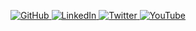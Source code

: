 <p align="center">
  <a href="https://github.com/koenvaneijk" target="_blank">
    <img alt="GitHub" src="https://img.shields.io/badge/GitHub-koenvaneijk-181717?style=for-the-badge&logo=github"/>
  </a>
  <a href="https://www.linkedin.com/in/koenvaneijk/" target="_blank">
    <img alt="LinkedIn" src="https://img.shields.io/badge/LinkedIn-koenvaneijk-0A66C2?style=for-the-badge&logo=linkedin"/>
  </a>
  <a href="https://twitter.com/koenvaneijk" target="_blank">
    <img alt="Twitter" src="https://img.shields.io/badge/Twitter-@koenvaneijk-000000?style=for-the-badge&logo=x"/>
  </a>
  <a href="https://www.youtube.com/@koenvaneijk" target="_blank">
    <img alt="YouTube" src="https://img.shields.io/badge/YouTube-@koenvaneijk-FF0000?style=for-the-badge&logo=youtube"/>
  </a>
</p>
